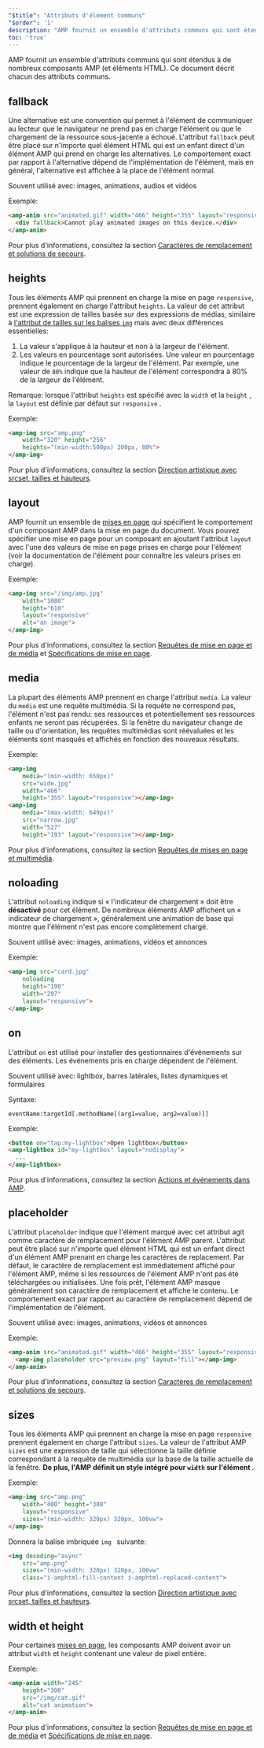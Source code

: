 ```yaml
---
"$title": "Attributs d'élément communs"
"$order": '1'
description: "AMP fournit un ensemble d'attributs communs qui sont étendus à de nombreux composants AMP (et éléments HTML). Ce document décrit chacun des attributs communs."
toc: 'true'
---
```


AMP fournit un ensemble d'attributs communs qui sont étendus à de nombreux composants AMP (et éléments HTML). Ce document décrit chacun des attributs communs.

## fallback

Une alternative est une convention qui permet à l'élément de communiquer au lecteur que le navigateur ne prend pas en charge l'élément ou que le chargement de la ressource sous-jacente a échoué. L'attribut `fallback` peut être placé sur n'importe quel élément HTML qui est un enfant direct d'un élément AMP qui prend en charge les alternatives. Le comportement exact par rapport à l'alternative dépend de l'implémentation de l'élément, mais en général, l'alternative est affichée à la place de l'élément normal.

Souvent utilisé avec: images, animations, audios et vidéos

Exemple:

```html
<amp-anim src="animated.gif" width="466" height="355" layout="responsive" >
  <div fallback>Cannot play animated images on this device.</div>
</amp-anim>
```

Pour plus d'informations, consultez la section [Caractères de remplacement et solutions de secours](../../../documentation/guides-and-tutorials/develop/style_and_layout/placeholders.md).

## heights

Tous les éléments AMP qui prennent en charge la mise en page `responsive`, prennent également en charge l'attribut `heights`. La valeur de cet attribut est une expression de tailles basée sur des expressions de médias, similaire à [ l'attribut de tailles sur les balises `img`](https://developer.mozilla.org/en-US/docs/Web/HTML/Element/img) mais avec deux différences essentielles:

1. La valeur s'applique à la hauteur et non à la largeur de l'élément.
2. Les valeurs en pourcentage sont autorisées. Une valeur en pourcentage indique le pourcentage de la largeur de l'élément. Par exemple, une valeur de `80%` indique que la hauteur de l'élément correspondra à 80% de la largeur de l'élément.

Remarque: lorsque l'attribut `heights` est spécifié avec la `width` et la `height` , la `layout` est définie par défaut sur `responsive` .

Exemple:

```html
<amp-img src="amp.png"
    width="320" height="256"
    heights="(min-width:500px) 200px, 80%">
</amp-img>
```

Pour plus d'informations, consultez la section [Direction artistique avec srcset, tailles et hauteurs](../../../documentation/guides-and-tutorials/develop/style_and_layout/art_direction.md).

## layout

AMP fournit un ensemble de [mises en page](../../../documentation/guides-and-tutorials/develop/style_and_layout/control_layout.md#the-layout-attribute) qui spécifient le comportement d'un composant AMP dans la mise en page du document. Vous pouvez spécifier une mise en page pour un composant en ajoutant l'attribut `layout` avec l'une des valeurs de mise en page prises en charge pour l'élément (voir la documentation de l'élément pour connaître les valeurs prises en charge).

Exemple:

```html
<amp-img src="/img/amp.jpg"
    width="1080"
    height="610"
    layout="responsive"
    alt="an image">
</amp-img>
```

Pour plus d'informations, consultez la section [Requêtes de mise en page et de média](../../../documentation/guides-and-tutorials/develop/style_and_layout/control_layout.md) et [Spécifications de mise en page](amp-html-layout/index.md).

## media <a name="media"></a>

La plupart des éléments AMP prennent en charge l'attribut `media`. La valeur du `media` est une requête multimédia. Si la requête ne correspond pas, l'élément n'est pas rendu: ses ressources et potentiellement ses ressources enfants ne seront pas récupérées. Si la fenêtre du navigateur change de taille ou d'orientation, les requêtes multimédias sont réévaluées et les éléments sont masqués et affichés en fonction des nouveaux résultats.

Exemple:

```html
<amp-img
    media="(min-width: 650px)"
    src="wide.jpg"
    width="466"
    height="355" layout="responsive"></amp-img>
<amp-img
    media="(max-width: 649px)"
    src="narrow.jpg"
    width="527"
    height="193" layout="responsive"></amp-img>
```

Pour plus d'informations, consultez la section [Requêtes de mises en page et multimédia](../../../documentation/guides-and-tutorials/develop/style_and_layout/control_layout.md#element-media-queries).

## noloading

L'attribut `noloading` indique si « l'indicateur de chargement » doit être **désactivé** pour cet élément. De nombreux éléments AMP affichent un « indicateur de chargement », généralement une animation de base qui montre que l'élément n'est pas encore complètement chargé.

Souvent utilisé avec: images, animations, vidéos et annonces

Exemple:

```html
<amp-img src="card.jpg"
    noloading
    height="190"
    width="297"
    layout="responsive">
</amp-img>
```

## on

L'attribut `on` est utilisé pour installer des gestionnaires d'événements sur des éléments. Les événements pris en charge dépendent de l'élément.

Souvent utilisé avec: lightbox, barres latérales, listes dynamiques et formulaires

Syntaxe:

```text
eventName:targetId[.methodName[(arg1=value, arg2=value)]]
```

Exemple:

```html
<button on="tap:my-lightbox">Open lightbox</button>
<amp-lightbox id="my-lightbox" layout="nodisplay">
  ...
</amp-lightbox>
```

Pour plus d'informations, consultez la section [Actions et événements dans AMP](amp-actions-and-events.md).

## placeholder

L'attribut `placeholder` indique que l'élément marqué avec cet attribut agit comme caractère de remplacement pour l'élément AMP parent. L'attribut peut être placé sur n'importe quel élément HTML qui est un enfant direct d'un élément AMP prenant en charge les caractères de replacement. Par défaut, le caractère de remplacement est immédiatement affiché pour l'élément AMP, même si les ressources de l'élément AMP n'ont pas été téléchargées ou initialisées. Une fois prêt, l'élément AMP masque généralement son caractère de remplacement et affiche le contenu. Le comportement exact par rapport au caractère de remplacement dépend de l'implémentation de l'élément.

Souvent utilisé avec: images, animations, vidéos et annonces

Exemple:

```html
<amp-anim src="animated.gif" width="466" height="355" layout="responsive">
  <amp-img placeholder src="preview.png" layout="fill"></amp-img>
</amp-anim>
```

Pour plus d'informations, consultez la section [Caractères de remplacement et solutions de secours](../../../documentation/guides-and-tutorials/develop/style_and_layout/placeholders.md).

## sizes

Tous les éléments AMP qui prennent en charge la mise en page `responsive` prennent également en charge l'attribut `sizes`. La valeur de l'attribut AMP `sizes` est une expression de taille qui sélectionne la taille définie correspondant à la requête de multimédia sur la base de la taille actuelle de la fenêtre. <strong>De plus, l'AMP définit un style intégré pour <code>width</code> sur l'élément </strong>.

Exemple:

```html
<amp-img src="amp.png"
    width="400" height="300"
    layout="responsive"
    sizes="(min-width: 320px) 320px, 100vw">
</amp-img>
```

Donnera la balise imbriquée `img ` suivante:

```html
<img decoding="async"
    src="amp.png"
    sizes="(min-width: 320px) 320px, 100vw"
    class="i-amphtml-fill-content i-amphtml-replaced-content">
```

Pour plus d'informations, consultez la section [Direction artistique avec srcset, tailles et hauteurs](../../../documentation/guides-and-tutorials/develop/style_and_layout/art_direction.md).

## width et height

Pour certaines [mises en page](../../../documentation/guides-and-tutorials/develop/style_and_layout/control_layout.md#the-layout-attribute), les composants AMP doivent avoir un attribut `width` et `height` contenant une valeur de pixel entière.

Exemple:

```html
<amp-anim width="245"
    height="300"
    src="/img/cat.gif"
    alt="cat animation">
</amp-anim>
```

Pour plus d'informations, consultez la section [Requêtes de mise en page et de média](../../../documentation/guides-and-tutorials/develop/style_and_layout/control_layout.md) et [Spécifications de mise en page](amp-html-layout/index.md).
